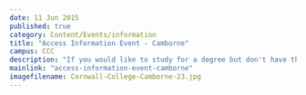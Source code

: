 ```yaml
---
date: 11 Jun 2015
published: true
category: Content/Events/information
title: "Access Information Event - Camborne"
campus: CCC
description: "If you would like to study for a degree but don't have the qualifications you need, then an..."
mainlink: "access-information-event-camborne"
imagefilename: Cornwall-College-Camborne-23.jpg
---
```

